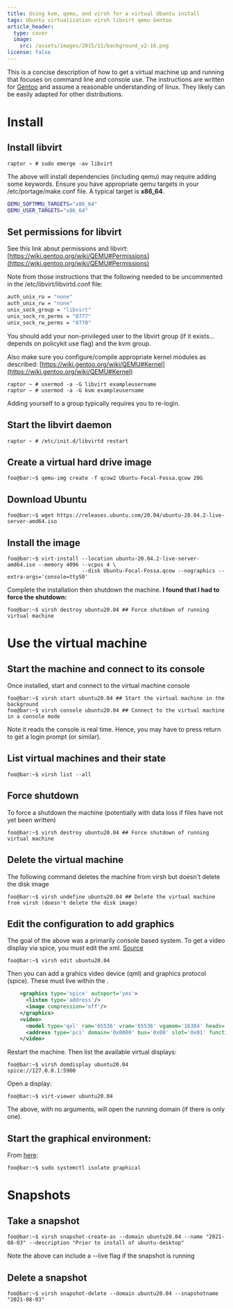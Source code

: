 ```yaml
---
title: Using kvm, qemu, and virsh for a virtual Ubuntu install
tags: Ubuntu virtualization virsh libvirt qemu Gentoo
article_header:
  type: cover
  image: 
    src: /assets/images/2015/11/background_v2-16.png
license: false
---
```


This is a concise description of how to get a virtual machine up
and running that focuses on command line and console use.  The
instructions are written for [Gentoo](https://www.gentoo.org) and
assume a reasonable understanding of linux. They likely can be easily
adapted for other distributions.

# Install

## Install libvirt

```console
raptor ~ # sudo emerge -av libvirt
```

The above will install dependencies (including qemu) may require
adding some keywords.  Ensure you have appropriate qemu targets in
your /etc/portage/make.conf file.  A typical target is **x86_64**.

```bash
QEMU_SOFTMMU_TARGETS="x86_64"
QEMU_USER_TARGETS="x86_64"
```

## Set permissions for libvirt

See this link about permissions and libvirt:
[https://wiki.gentoo.org/wiki/QEMU#Permissions](https://wiki.gentoo.org/wiki/QEMU#Permissions)

Note from those instructions that the following needed to be uncommented in the /etc/libvirt/libvirtd.conf file:

```bash
auth_unix_ro = "none"
auth_unix_rw = "none"
unix_sock_group = "libvirt"
unix_sock_ro_perms = "0777"
unix_sock_rw_perms = "0770"
```

You should add your non-privileged user to the libvirt group (if it
exists... depends on policykit use flag) and the kvm group.

Also make sure you configure/compile appropriate kernel modules as described:
[https://wiki.gentoo.org/wiki/QEMU#Kernel](https://wiki.gentoo.org/wiki/QEMU#Kernel)


```console
raptor ~ # usermod -a -G libvirt exampleusername
raptor ~ # usermod -a -G kvm exampleusername
```

Adding yourself to a group typically requires you to re-login.

## Start the libvirt daemon

```console
raptor ~ # /etc/init.d/libvirtd restart
```

## Create a virtual hard drive image

```console
foo@bar:~$ qemu-img create -f qcow2 Ubuntu-Focal-Fossa.qcow 20G
```

## Download Ubuntu

```console
foo@bar:~$ wget https://releases.ubuntu.com/20.04/ubuntu-20.04.2-live-server-amd64.iso
```

## Install the image

```console
foo@bar:~$ virt-install --location ubuntu-20.04.2-live-server-amd64.iso --memory 4096 --vcpus 4 \
                        --disk Ubuntu-Focal-Fossa.qcow --nographics --extra-args='console=ttyS0'
```

Complete the installation then shutdown the machine.  **I found that I had to force the shutdown:**

```console
foo@bar:~$ virsh destroy ubuntu20.04 ## Force shutdown of running virtual machine
```

# Use the virtual machine

## Start the machine and connect to its console

Once installed, start and connect to the virtual machine console

```console
foo@bar:~$ virsh start ubuntu20.04 ## Start the virtual machine in the background
foo@bar:~$ virsh console ubuntu20.04 ## Connect to the virtual machine in a console mode
```

Note it reads the console is real time.  Hence, you may have to press
return to get a login prompt (or similar).

## List virtual machines and their state

```console
foo@bar:~$ virsh list --all
```

## Force shutdown

To force a shutdown the machine (potentially with data loss if files
have not yet been written)

```console
foo@bar:~$ virsh destroy ubuntu20.04 ## Force shutdown of running virtual machine
```

## Delete the virtual machine

The following command deletes the machine from virsh but doesn't
delete the disk image

```console
foo@bar:~$ virsh undefine ubuntu20.04 ## Delete the virtual machine from virsh (doesn't delete the disk image)
```

## Edit the configuration to add graphics

The goal of the above was a primarily console based system. To get a
video display via spice, you must edit the
xml. [Source](https://people.freedesktop.org/~teuf/spice-doc/html/ch02s03.html)

```console
foo@bar:~$ virsh edit ubuntu20.04 
```

Then you can add a grahics video device (qml) and graphics protocol (spice).  These must live within the <device></device>.

```xml
    <graphics type='spice' autoport='yes'>
      <listen type='address'/>
      <image compression='off'/>
    </graphics>
    <video>
      <model type='qxl' ram='65536' vram='65536' vgamem='16384' heads='1' primary='yes'/>
      <address type='pci' domain='0x0000' bus='0x08' slot='0x01' function='0x0'/>
    </video>
```

Restart the machine.  Then list the available virtual displays:
```console
foo@bar:~$ virsh domdisplay ubuntu20.04
spice://127.0.0.1:5900
```

Open a display:
```console
foo@bar:~$ virt-viewer ubuntu20.04
```

The above, with no arguments, will open the running domain (if there is only one).

## Start the graphical environment:

From [here](https://linuxconfig.org/start-gui-from-command-line-on-ubuntu-20-04-focal-fossa/):

```console
foo@bar:~$ sudo systemctl isolate graphical
```

# Snapshots

## Take a snapshot

```console
foo@bar:~$ virsh snapshot-create-as --domain ubuntu20.04 --name "2021-08-03" --description "Prior to install of ubuntu-desktop"
```

Note the above can include a --live flag if the snapshot is running

## Delete a snapshot

```console
foo@bar:~$ virsh snapshot-delete --domain ubuntu20.04 --snapshotname "2021-08-03"
```
